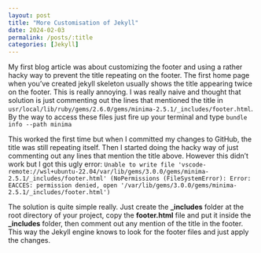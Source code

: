 ```yaml
---
layout: post
title: "More Customisation of Jekyll"
date: 2024-02-03
permalink: /posts/:title
categories: [Jekyll]
---
```


My first blog article was about customizing the footer and using a rather hacky way to prevent the title repeating on the footer. The first home page when you’ve created jekyll skeleton usually shows the title appearing twice on the footer. This is really annoying. I was really naive and thought that solution is just commenting out the lines that mentioned the title in `usr/local/lib/ruby/gems/2.6.0/gems/minima-2.5.1/_includes/footer.html`. By the way to access these files just fire up your terminal and type `bundle info --path minima`

This worked the first time but when I committed my changes to GitHub, the title was still repeating itself. Then I started doing the hacky way of just commenting out any lines that mention the title above. However this didn’t work but I got this ugly error:  `Unable to write file 'vscode-remote://wsl+ubuntu-22.04/var/lib/gems/3.0.0/gems/minima-2.5.1/_includes/footer.html' (NoPermissions (FileSystemError): Error: EACCES: permission denied, open '/var/lib/gems/3.0.0/gems/minima-2.5.1/_includes/footer.html')`

The solution is quite simple really.  Just create the **_includes** folder at the root directory of your project,  copy the **footer.html** file and put it inside the **_includes** folder, then comment out any mention of the title in the footer. This way the Jekyll engine knows to look for the footer files and just apply the changes.